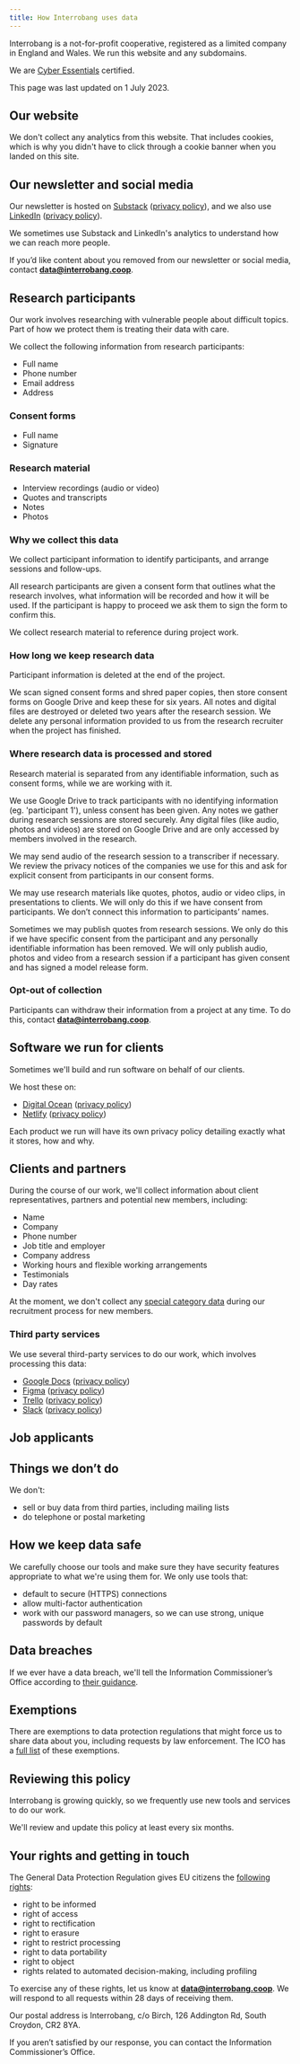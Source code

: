 ```yaml
---
title: How Interrobang uses data
---
```


Interrobang is a not-for-profit cooperative, registered as a limited company in England and Wales. We run this website and any subdomains.

We are [Cyber Essentials](https://iasme.co.uk/cyber-essentials/ncsc-certificate-search/) certified.

This page was last updated on 1 July 2023.

## Our website

We don't collect any analytics from this website. That includes cookies, which is why you didn't have to click through a cookie banner when you landed on this site.

## Our newsletter and social media

Our newsletter is hosted on [Substack](https://substack.com) ([privacy policy](https://substack.com/privacy)), and we also use [LinkedIn](https://www.linkedin.com/legal/privacy-policy) ([privacy policy](https://www.linkedin.com/legal/privacy-policy)).

We sometimes use Substack and LinkedIn's analytics to understand how we can reach more people.

If you’d like content about you removed from our newsletter or social media, contact **data@interrobang.coop**.

## Research participants

Our work involves researching with vulnerable people about difficult topics. Part of how we protect them is treating their data with care.

We collect the following information from research participants:

- Full name
- Phone number
- Email address
- Address

### Consent forms

- Full name
- Signature

### Research material

- Interview recordings (audio or video)
- Quotes and transcripts
- Notes
- Photos

### Why we collect this data

We collect participant information to identify participants, and arrange sessions and follow-ups.

All research participants are given a consent form that outlines what the research involves, what information will be recorded and how it will be used. If the participant is happy to proceed we ask them to sign the form to confirm this.

We collect research material to reference during project work.

### How long we keep research data

Participant information is deleted at the end of the project.

We scan signed consent forms and shred paper copies, then store consent forms on Google Drive and keep these for six years. All notes and digital files are destroyed or deleted two years after the research session. We delete any personal information provided to us from the research recruiter when the project has finished.

### Where research data is processed and stored

Research material is separated from any identifiable information, such as consent forms, while we are working with it.

We use Google Drive to track participants with no identifying information (eg. 'participant 1'), unless consent has been given. Any notes we gather during research sessions are stored securely. Any digital files (like audio, photos and videos) are stored on Google Drive and are only accessed by members involved in the research.

We may send audio of the research session to a transcriber if necessary. We review the privacy notices of the companies we use for this and ask for explicit consent from participants in our consent forms.

We may use research materials like quotes, photos, audio or video clips, in presentations to clients. We will only do this if we have consent from participants. We don’t connect this information to participants’ names.

Sometimes we may publish quotes from research sessions. We only do this if we have specific consent from the participant and any personally identifiable information has been removed. We will only publish audio, photos and video from a research session if a participant has given consent and has signed a model release form.

### Opt-out of collection

Participants can withdraw their information from a project at any time. To do this, contact **data@interrobang.coop**.

## Software we run for clients

Sometimes we'll build and run software on behalf of our clients.

We host these on:

- [Digital Ocean](https://www.digitalocean.com) ([privacy policy](https://www.digitalocean.com/legal/privacy-policy))
- [Netlify](https://www.netlify.com/privacy/) ([privacy policy](https://www.netlify.com/privacy/))

Each product we run will have its own privacy policy detailing exactly what it stores, how and why.

## Clients and partners

During the course of our work, we'll collect information about client representatives, partners and potential new members, including:

- Name
- Company
- Phone number
- Job title and employer
- Company address
- Working hours and flexible working arrangements
- Testimonials
- Day rates

At the moment, we don't collect any [special category data](https://ico.org.uk/for-organisations/uk-gdpr-guidance-and-resources/lawful-basis/a-guide-to-lawful-basis/lawful-basis-for-processing/special-category-data/) during our recruitment process for new members.

### Third party services

We use several third-party services to do our work, which involves processing this data:

- [Google Docs](https://docs.google.com) ([privacy policy](https://support.google.com/docs/answer/10381817?hl=en))
- [Figma](https://www.figma.com) ([privacy policy](https://www.figma.com/privacy/))
- [Trello](https://trello.com) ([privacy policy](https://www.atlassian.com/legal/privacy-policy))
- [Slack](https://slack.com) ([privacy policy](https://slack.com/intl/en-gb/trust/privacy/privacy-policy))

## Job applicants

## Things we don’t do

We don't:

- sell or buy data from third parties, including mailing lists
- do telephone or postal marketing

## How we keep data safe

We carefully choose our tools and make sure they have security features appropriate to what we're using them for. We only use tools that:

- default to secure (HTTPS) connections
- allow multi-factor authentication
- work with our password managers, so we can use strong, unique passwords by default

## Data breaches

If we ever have a data breach, we'll tell the Information Commissioner’s Office according to [their guidance](https://ico.org.uk/for-organisations-2/guide-to-data-protection/guide-to-the-general-data-protection-regulation-gdpr/personal-data-breaches/).

## Exemptions

There are exemptions to data protection regulations that might force us to share data about you, including requests by law enforcement. The ICO has a [full list](https://ico.org.uk/for-organisations/uk-gdpr-guidance-and-resources/exemptions/a-guide-to-the-data-protection-exemptions/) of these exemptions.

## Reviewing this policy

Interrobang is growing quickly, so we frequently use new tools and services to do our work.

We'll review and update this policy at least every six months.

## Your rights and getting in touch

The General Data Protection Regulation gives EU citizens the [following rights](https://ico.org.uk/for-organisations/uk-gdpr-guidance-and-resources/individual-rights/individual-rights/):

- right to be informed
- right of access
- right to rectification
- right to erasure
- right to restrict processing
- right to data portability
- right to object
- rights related to automated decision-making, including profiling

To exercise any of these rights, let us know at **data@interrobang.coop**. We will respond to all requests within 28 days of receiving them.

Our postal address is Interrobang, c/o Birch, 126 Addington Rd, South Croydon, CR2 8YA.

If you aren’t satisfied by our response, you can contact the Information Commissioner’s Office.
